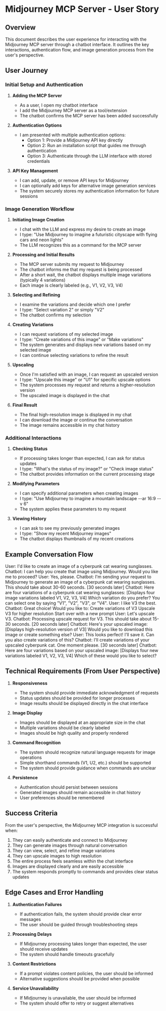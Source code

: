 # Midjourney MCP Server - User Story

## Overview

This document describes the user experience for interacting with the Midjourney MCP server through a chatbot interface. It outlines the key interactions, authentication flow, and image generation process from the user's perspective.

## User Journey

### Initial Setup and Authentication

1. **Adding the MCP Server**
   - As a user, I open my chatbot interface
   - I add the Midjourney MCP server as a tool/extension
   - The chatbot confirms the MCP server has been added successfully

2. **Authentication Options**
   - I am presented with multiple authentication options:
     - Option 1: Provide a Midjourney API key directly
     - Option 2: Run an installation script that guides me through authentication
     - Option 3: Authenticate through the LLM interface with stored credentials

3. **API Key Management**
   - I can add, update, or remove API keys for Midjourney
   - I can optionally add keys for alternative image generation services
   - The system securely stores my authentication information for future sessions

### Image Generation Workflow

1. **Initiating Image Creation**
   - I chat with the LLM and express my desire to create an image
   - I type: "Use Midjourney to imagine a futuristic cityscape with flying cars and neon lights"
   - The LLM recognizes this as a command for the MCP server

2. **Processing and Initial Results**
   - The MCP server submits my request to Midjourney
   - The chatbot informs me that my request is being processed
   - After a short wait, the chatbot displays multiple image variations (typically 4 variations)
   - Each image is clearly labeled (e.g., V1, V2, V3, V4)

3. **Selecting and Refining**
   - I examine the variations and decide which one I prefer
   - I type: "Select variation 2" or simply "V2"
   - The chatbot confirms my selection

4. **Creating Variations**
   - I can request variations of my selected image
   - I type: "Create variations of this image" or "Make variations"
   - The system generates and displays new variations based on my selected image
   - I can continue selecting variations to refine the result

5. **Upscaling**
   - Once I'm satisfied with an image, I can request an upscaled version
   - I type: "Upscale this image" or "U1" for specific upscale options
   - The system processes my request and returns a higher-resolution version
   - The upscaled image is displayed in the chat

6. **Final Result**
   - The final high-resolution image is displayed in my chat
   - I can download the image or continue the conversation
   - The image remains accessible in my chat history

### Additional Interactions

1. **Checking Status**
   - If processing takes longer than expected, I can ask for status updates
   - I type: "What's the status of my image?" or "Check image status"
   - The chatbot provides information on the current processing stage

2. **Modifying Parameters**
   - I can specify additional parameters when creating images
   - I type: "Use Midjourney to imagine a mountain landscape --ar 16:9 --v 6"
   - The system applies these parameters to my request

3. **Viewing History**
   - I can ask to see my previously generated images
   - I type: "Show my recent Midjourney images"
   - The chatbot displays thumbnails of my recent creations

## Example Conversation Flow

User: I'd like to create an image of a cyberpunk cat wearing sunglasses.
Chatbot: I can help you create that image using Midjourney. Would you like me to proceed?
User: Yes, please.
Chatbot: I'm sending your request to Midjourney to generate an image of a cyberpunk cat wearing sunglasses. This should take about 30-60 seconds.
[30 seconds later]
Chatbot: Here are four variations of a cyberpunk cat wearing sunglasses:
[Displays four image variations labeled V1, V2, V3, V4]
Which variation do you prefer? You can select one by saying "V1", "V2", "V3", or "V4".
User: I like V3 the best.
Chatbot: Great choice! Would you like to:
Create variations of V3
Upscale V3 for higher resolution
Start over with a new prompt
User: Let's upscale V3.
Chatbot: Processing upscale request for V3. This should take about 15-30 seconds.
[20 seconds later]
Chatbot: Here's your upscaled image:
[Displays high-resolution version of V3]
Would you like to download this image or create something else?
User: This looks perfect! I'll save it. Can you also create variations of this?
Chatbot: I'll create variations of your upscaled cyberpunk cat. One moment please.
[30 seconds later]
Chatbot: Here are four variations based on your upscaled image:
[Displays four new variations labeled V1, V2, V3, V4]
Which of these would you like to select?

## Technical Requirements (From User Perspective)

1. **Responsiveness**
   - The system should provide immediate acknowledgment of requests
   - Status updates should be provided for longer processes
   - Image results should be displayed directly in the chat interface

2. **Image Display**
   - Images should be displayed at an appropriate size in the chat
   - Multiple variations should be clearly labeled
   - Images should be high quality and properly rendered

3. **Command Recognition**
   - The system should recognize natural language requests for image operations
   - Simple shorthand commands (V1, U2, etc.) should be supported
   - The system should provide guidance when commands are unclear

4. **Persistence**
   - Authentication should persist between sessions
   - Generated images should remain accessible in chat history
   - User preferences should be remembered

## Success Criteria

From the user's perspective, the Midjourney MCP integration is successful when:

1. They can easily authenticate and connect to Midjourney
2. They can generate images through natural conversation
3. They can view, select, and refine image variations
4. They can upscale images to high resolution
5. The entire process feels seamless within the chat interface
6. Images are displayed clearly and are easily accessible
7. The system responds promptly to commands and provides clear status updates

## Edge Cases and Error Handling

1. **Authentication Failures**
   - If authentication fails, the system should provide clear error messages
   - The user should be guided through troubleshooting steps

2. **Processing Delays**
   - If Midjourney processing takes longer than expected, the user should receive updates
   - The system should handle timeouts gracefully

3. **Content Restrictions**
   - If a prompt violates content policies, the user should be informed
   - Alternative suggestions should be provided when possible

4. **Service Unavailability**
   - If Midjourney is unavailable, the user should be informed
   - The system should offer to retry or suggest alternatives 